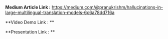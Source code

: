 **Medium Article Link :** https://medium.com/@pranukrishm/hallucinations-in-large-multilingual-translation-models-6c6a78dd716a

**Video Demo Link : **

**Presentation Link : **
